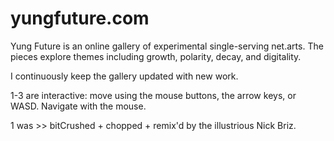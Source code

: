 yungfuture.com
==========

Yung Future is an online gallery of experimental single-serving net.arts. The pieces explore themes including growth, polarity, decay, and digitality.

I continuously keep the gallery updated with new work.

1-3 are interactive: move using the mouse buttons, the arrow keys, or WASD. Navigate with the mouse.

1 was >> bitCrushed + chopped + remix'd by the illustrious Nick Briz.
